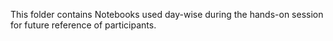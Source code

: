 This folder contains Notebooks used day-wise during the hands-on session for future reference of participants.
